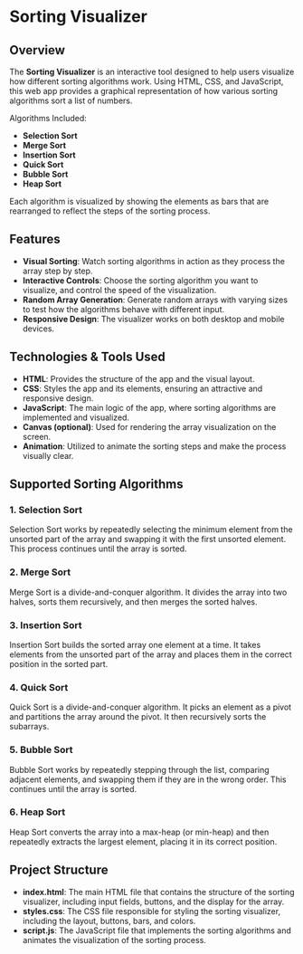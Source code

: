 # Sorting Visualizer

## Overview

The **Sorting Visualizer** is an interactive tool designed to help users visualize how different sorting algorithms work. Using HTML, CSS, and JavaScript, this web app provides a graphical representation of how various sorting algorithms sort a list of numbers.

Algorithms Included:
- **Selection Sort**
- **Merge Sort**
- **Insertion Sort**
- **Quick Sort**
- **Bubble Sort**
- **Heap Sort**

Each algorithm is visualized by showing the elements as bars that are rearranged to reflect the steps of the sorting process.

## Features

- **Visual Sorting**: Watch sorting algorithms in action as they process the array step by step.
- **Interactive Controls**: Choose the sorting algorithm you want to visualize, and control the speed of the visualization.
- **Random Array Generation**: Generate random arrays with varying sizes to test how the algorithms behave with different input.
- **Responsive Design**: The visualizer works on both desktop and mobile devices.

## Technologies & Tools Used

- **HTML**: Provides the structure of the app and the visual layout.
- **CSS**: Styles the app and its elements, ensuring an attractive and responsive design.
- **JavaScript**: The main logic of the app, where sorting algorithms are implemented and visualized.
- **Canvas (optional)**: Used for rendering the array visualization on the screen.
- **Animation**: Utilized to animate the sorting steps and make the process visually clear.

## Supported Sorting Algorithms

### 1. **Selection Sort**
Selection Sort works by repeatedly selecting the minimum element from the unsorted part of the array and swapping it with the first unsorted element. This process continues until the array is sorted.

### 2. **Merge Sort**
Merge Sort is a divide-and-conquer algorithm. It divides the array into two halves, sorts them recursively, and then merges the sorted halves.

### 3. **Insertion Sort**
Insertion Sort builds the sorted array one element at a time. It takes elements from the unsorted part of the array and places them in the correct position in the sorted part.

### 4. **Quick Sort**
Quick Sort is a divide-and-conquer algorithm. It picks an element as a pivot and partitions the array around the pivot. It then recursively sorts the subarrays.

### 5. **Bubble Sort**
Bubble Sort works by repeatedly stepping through the list, comparing adjacent elements, and swapping them if they are in the wrong order. This continues until the array is sorted.

### 6. **Heap Sort**
Heap Sort converts the array into a max-heap (or min-heap) and then repeatedly extracts the largest element, placing it in its correct position.

## Project Structure

- **index.html**: The main HTML file that contains the structure of the sorting visualizer, including input fields, buttons, and the display for the array.
- **styles.css**: The CSS file responsible for styling the sorting visualizer, including the layout, buttons, bars, and colors.
- **script.js**: The JavaScript file that implements the sorting algorithms and animates the visualization of the sorting process.

